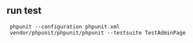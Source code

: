 ## run test
```
 phpunit --configuration phpunit.xml
 vendor/phpunit/phpunit/phpunit --testsuite TestAdminPage
```